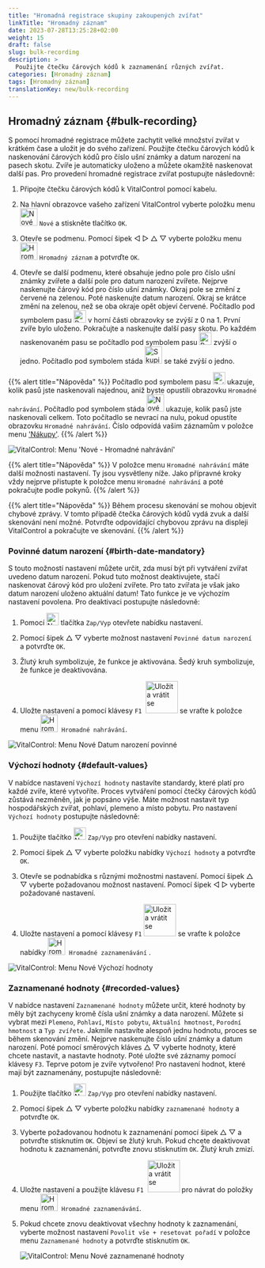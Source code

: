 ```yaml
---
title: "Hromadná registrace skupiny zakoupených zvířat"
linkTitle: "Hromadný záznam"
date: 2023-07-28T13:25:28+02:00
weight: 15
draft: false
slug: bulk-recording
description: >
  Použijte čtečku čárových kódů k zaznamenání různých zvířat.
categories: [Hromadný záznam]
tags: [Hromadný záznam]
translationKey: new/bulk-recording
---
```

## Hromadný záznam {#bulk-recording}

S pomocí hromadné registrace můžete zachytit velké množství zvířat v krátkém čase a uložit je do svého zařízení. Použijte čtečku čárových kódů k naskenování čárových kódů pro číslo ušní známky a datum narození na pasech skotu. Zvíře je automaticky uloženo a můžete okamžitě naskenovat další pas. Pro provedení hromadné registrace zvířat postupujte následovně:

1. Připojte čtečku čárových kódů k VitalControl pomocí kabelu.

2. Na hlavní obrazovce vašeho zařízení VitalControl vyberte položku menu <img src="/icons/main/new-animal.svg" width="35" align="bottom" alt="Nové zvíře" /> `Nové` a stiskněte tlačítko `OK`.

3. Otevře se podmenu. Pomocí šipek ◁ ▷ △ ▽ vyberte položku menu <img src="/icons/main/barcode-scan.svg" width="35" align="bottom" alt="Hromadný záznam" /> `Hromadný záznam` a potvrďte `OK`.

4. Otevře se další podmenu, které obsahuje jedno pole pro číslo ušní známky zvířete a další pole pro datum narození zvířete. Nejprve naskenujte čárový kód pro číslo ušní známky. Okraj pole se změní z červené na zelenou. Poté naskenujte datum narození. Okraj se krátce změní na zelenou, než se oba okraje opět objeví červené. Počítadlo pod symbolem pasu <img src="/icons/header/animal-passports.svg" width="25" align="bottom" alt="Pasy zvířat" title="Pasy zvířat" /> v horní části obrazovky se zvýší z 0 na 1. První zvíře bylo uloženo. Pokračujte a naskenujte další pasy skotu. Po každém naskenovaném pasu se počítadlo pod symbolem pasu <img src="/icons/header/animal-passports.svg" width="25" align="bottom" alt="Pasy zvířat" title="Pasy zvířat" /> zvýší o jedno. Počítadlo pod symbolem stáda <img src="/icons/header/group.svg" width="35" align="bottom" alt="Skupina zvířat"  title="Skupina zvířat" /> se také zvýší o jedno.

{{% alert title="Nápověda" %}}
Počítadlo pod symbolem pasu <img src="/icons/header/animal-passports.svg" width="25" align="bottom" alt="Zvířecí pasy" title="Zvířecí pasy" /> ukazuje, kolik pasů jste naskenovali najednou, aniž byste opustili obrazovku `Hromadné nahrávání`. Počítadlo pod symbolem stáda <img src="/icons/header/group.svg" width="35" align="bottom" alt="Nové zvíře" /> ukazuje, kolik pasů jste naskenovali celkem. Toto počítadlo se nevrací na nulu, pokud opustíte obrazovku `Hromadné nahrávání`. Číslo odpovídá vašim záznamům v položce menu ['Nákupy'](../new-on-farm/purchased-animals/).
{{% /alert %}}

   ![VitalControl: Menu 'Nové - Hromadné nahrávání'](../images/bulk-recording.png "Hromadné nahrávání")

{{% alert title="Nápověda" %}}
V položce menu `Hromadné nahrávání` máte další možnosti nastavení. Ty jsou vysvětleny níže. Jako přípravné kroky vždy nejprve přistupte k položce menu `Hromadné nahrávání` a poté pokračujte podle pokynů.
{{% /alert %}}

{{% alert title="Nápověda" %}}
Během procesu skenování se mohou objevit chybové zprávy. V tomto případě čtečka čárových kódů vydá zvuk a další skenování není možné. Potvrďte odpovídající chybovou zprávu na displeji VitalControl a pokračujte ve skenování.
{{% /alert %}}

### Povinné datum narození {#birth-date-mandatory}

S touto možností nastavení můžete určit, zda musí být při vytváření zvířat uvedeno datum narození. Pokud tuto možnost deaktivujete, stačí naskenovat čárový kód pro uložení zvířete. Pro tato zvířata je však jako datum narození uloženo aktuální datum! Tato funkce je ve výchozím nastavení povolena. Pro deaktivaci postupujte následovně:

1. Pomocí <img src="/icons/gear.svg" width="25" align="bottom" alt="Nabídka nastavení" /> tlačítka `Zap/Vyp` otevřete nabídku nastavení.

2. Pomocí šipek △ ▽ vyberte možnost nastavení `Povinné datum narození` a potvrďte `OK`.

3. Žlutý kruh symbolizuje, že funkce je aktivována. Šedý kruh symbolizuje, že funkce je deaktivována.

4. Uložte nastavení a pomocí klávesy `F1` &nbsp;<img src="/icons/footer/save_exit.svg" width="65" align="bottom" alt="Uložit a vrátit se" /> se vraťte k položce menu <img src="/icons/main/barcode-scan.svg" width="35" align="bottom" alt="Hromadné nahrávání" />&nbsp; `Hromadné nahrávání`.

![VitalControl: Menu Nové Datum narození povinné](../images/birthdate.png "Datum narození povinné")

### Výchozí hodnoty {#default-values}

V nabídce nastavení `Výchozí hodnoty` nastavíte standardy, které platí pro každé zvíře, které vytvoříte. Proces vytváření pomocí čtečky čárových kódů zůstává nezměněn, jak je popsáno výše. Máte možnost nastavit typ hospodářských zvířat, pohlaví, plemeno a místo pobytu. Pro nastavení `Výchozí hodnoty` postupujte následovně:

1. Použijte tlačítko <img src="/icons/gear.svg" width="25" align="bottom" alt="Nabídka nastavení" /> `Zap/Vyp` pro otevření nabídky nastavení.

2. Pomocí šipek △ ▽ vyberte položku nabídky `Výchozí hodnoty` a potvrďte `OK`.

3. Otevře se podnabídka s různými možnostmi nastavení. Pomocí šipek △ ▽ vyberte požadovanou možnost nastavení. Pomocí šipek ◁ ▷ vyberte požadované nastavení.

4. Uložte nastavení a pomocí klávesy `F1`&nbsp;<img src="/icons/footer/save_exit.svg" width="65" align="bottom" alt="Uložit a vrátit se" /> se vraťte k položce nabídky <img src="/icons/main/barcode-scan.svg" width="35" align="bottom" alt="Hromadné zaznamenávání" />&nbsp; `Hromadné zaznamenávání` .

![VitalControl: Menu Nové Výchozí hodnoty](../images/defaultvalues.png "Výchozí hodnoty")

### Zaznamenané hodnoty {#recorded-values}

V nabídce nastavení `Zaznamenané hodnoty` můžete určit, které hodnoty by měly být zachyceny kromě čísla ušní známky a data narození. Můžete si vybrat mezi `Plemeno`, `Pohlaví`, `Místo pobytu`, `Aktuální hmotnost`, `Porodní hmotnost` a `Typ zvířete`. Jakmile nastavíte alespoň jednu hodnotu, proces se během skenování změní. Nejprve naskenujte číslo ušní známky a datum narození. Poté pomocí směrových kláves △ ▽ vyberte hodnoty, které chcete nastavit, a nastavte hodnoty. Poté uložte své záznamy pomocí klávesy `F3`. Teprve potom je zvíře vytvořeno! Pro nastavení hodnot, které mají být zaznamenány, postupujte následovně:

1. Použijte tlačítko <img src="/icons/gear.svg" width="25" align="bottom" alt="Nabídka nastavení" /> `Zap/Vyp` pro otevření nabídky nastavení.

2. Pomocí šipek △ ▽ vyberte položku nabídky `zaznamenané hodnoty` a potvrďte `OK`.


3. Vyberte požadovanou hodnotu k zaznamenání pomocí šipek △ ▽ a potvrďte stisknutím `OK`. Objeví se žlutý kruh. Pokud chcete deaktivovat hodnotu k zaznamenání, potvrďte znovu stisknutím `OK`. Žlutý kruh zmizí.

4. Uložte nastavení a použijte klávesu `F1` &nbsp;<img src="/icons/footer/save_exit.svg" width="65" align="bottom" alt="Uložit a vrátit se" /> pro návrat do položky menu <img src="/icons/main/barcode-scan.svg" width="35" align="bottom" alt="Hromadné zaznamenávání" />&nbsp; `Hromadné zaznamenávání`.

5. Pokud chcete znovu deaktivovat všechny hodnoty k zaznamenání, vyberte možnost nastavení `Povolit vše + resetovat pořadí` v položce menu `Zaznamenané hodnoty` a potvrďte stisknutím `OK`.

   ![VitalControl: Menu Nové zaznamenané hodnoty](../images/recordvalues.png "Zaznamenané hodnoty")
